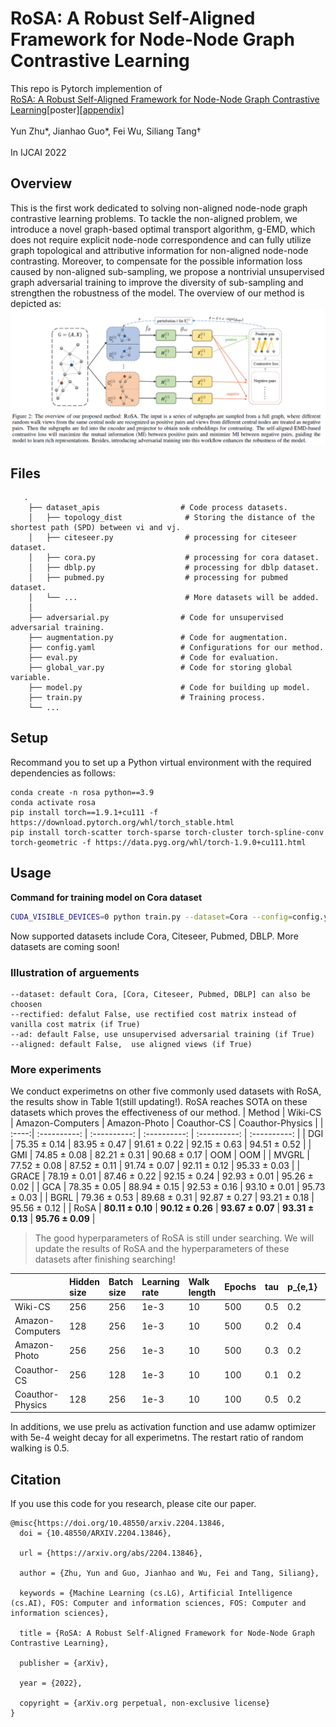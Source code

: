 # RoSA: A Robust Self-Aligned Framework for Node-Node Graph Contrastive Learning
This repo is Pytorch implemention of <br>[RoSA: A Robust Self-Aligned Framework for Node-Node Graph Contrastive Learning](https://arxiv.org/abs/2204.13846)\[poster\][\[appendix\]](https://arxiv.org/abs/2204.13846) <br><br>
Yun Zhu\*, Jianhao Guo\*, Fei Wu, Siliang Tang† <br><br>
In IJCAI 2022 <br>

## Overview
This is the first work dedicated to solving non-aligned node-node graph contrastive learning problems. To tackle the non-aligned problem, we introduce a novel graph-based optimal transport algorithm, g-EMD, which does not require explicit node-node correspondence and can fully utilize graph topological and attributive information for non-aligned node-node contrasting. Moreover, to compensate for the possible information loss caused by non-aligned sub-sampling, we propose a nontrivial unsupervised graph adversarial training to improve the diversity of sub-sampling and strengthen the robustness of the model. The overview of our method is depicted as:
![FRAMEWORK](./assets/framework.PNG)

## Files
```
   .
    ├── dataset_apis                  # Code process datasets.
    │   ├── topology_dist              # Storing the distance of the shortest path (SPD) between vi and vj.
    │   ├── citeseer.py                # processing for citeseer dataset.
    │   ├── cora.py                    # processing for cora dataset. 
    │   ├── dblp.py                    # processing for dblp dataset.
    │   ├── pubmed.py                  # processing for pubmed dataset. 
    │   └── ...                        # More datasets will be added.
    │
    ├── adversarial.py                # Code for unsupervised adversarial training.
    ├── augmentation.py               # Code for augmentation.
    ├── config.yaml                   # Configurations for our method.
    ├── eval.py                       # Code for evaluation.
    ├── global_var.py                 # Code for storing global variable.
    ├── model.py                      # Code for building up model.
    ├── train.py                      # Training process.
    └── ...
```

## Setup
Recommand you to set up a Python virtual environment with the required dependencies as follows:
```
conda create -n rosa python==3.9
conda activate rosa 
pip install torch==1.9.1+cu111 -f https://download.pytorch.org/whl/torch_stable.html
pip install torch-scatter torch-sparse torch-cluster torch-spline-conv torch-geometric -f https://data.pyg.org/whl/torch-1.9.0+cu111.html
```
## Usage
**Command for  training model on Cora dataset**
```bash
CUDA_VISIBLE_DEVICES=0 python train.py --dataset=Cora --config=config.yaml --ad=True --rectified=True
```
Now supported datasets include Cora, Citeseer, Pubmed, DBLP. More datasets are coming soon!

### Illustration of arguements

```
--dataset: default Cora, [Cora, Citeseer, Pubmed, DBLP] can also be choosen
--rectified: defalut False, use rectified cost matrix instead of vanilla cost matrix (if True)
--ad: default False, use unsupervised adversarial training (if True)
--aligned: default False,  use aligned views (if True)
```

### More experiments
We conduct experimetns on other five commonly used datasets with RoSA, the results show in Table 1(still updating!). RoSA reaches SOTA on these datasets which proves the effectiveness of our method.
| Method | Wiki-CS | Amazon-Computers | Amazon-Photo | Coauthor-CS  | Coauthor-Physics |
| :----:| :----------: | :----------: | :----------: | :----------: | :----------: |
| DGI   | 75.35 ± 0.14 | 83.95 ± 0.47 | 91.61 ± 0.22 | 92.15 ± 0.63 | 94.51 ± 0.52 |
| GMI   | 74.85 ± 0.08 | 82.21 ± 0.31 | 90.68 ± 0.17 | OOM          | OOM          |
| MVGRL | 77.52 ± 0.08 | 87.52 ± 0.11 | 91.74 ± 0.07 | 92.11 ± 0.12 | 95.33 ± 0.03 |
| GRACE | 78.19 ± 0.01 | 87.46 ± 0.22 | 92.15 ± 0.24 | 92.93 ± 0.01 | 95.26 ± 0.02 |
| GCA   | 78.35 ± 0.05 | 88.94 ± 0.15 | 92.53 ± 0.16 | 93.10 ± 0.01 | 95.73 ± 0.03 |
| BGRL  | 79.36 ± 0.53 | 89.68 ± 0.31 | 92.87 ± 0.27 | 93.21 ± 0.18 | 95.56 ± 0.12 |
| RoSA  | **80.11 ± 0.10** | **90.12 ± 0.26** | **93.67 ± 0.07** | **93.31 ± 0.13** | **95.76 ± 0.09** |

> The good hyperparameters of RoSA is still under searching. We will update the results of RoSA and the hyperparameters of these datasets after finishing searching!

|                  | Hidden size | Batch size | Learning rate | Walk length  | Epochs | tau | p_{e,1} | p_{e,1} | p_{f,1} | p_{f,1} |
| :----            | :---------- | :--------- | :------------ | :----------- | :----- | :-- | :-------- | :-------- | :-------- | :-------- |
| Wiki-CS          | 256         | 256        | 1e-3          | 10           | 500    | 0.5 | 0.2       | 0.3       | 0.2       | 0.3       |
| Amazon-Computers | 128         | 256        | 1e-3          | 10           | 500    | 0.2 | 0.4       | 0.5       | 0.1       | 0.2       |
| Amazon-Photo     | 256         | 256        | 1e-3          | 10           | 500    | 0.3 | 0.2       | 0.3       | 0.2       | 0.3       |
| Coauthor-CS      | 256         | 128        | 1e-3          | 10           | 100    | 0.1 | 0.2       | 0.3       | 0.2       | 0.3       |
| Coauthor-Physics | 128         | 256        | 1e-3          | 10           | 100    | 0.5 | 0.2       | 0.3       | 0.2       | 0.3       |

In additions, we use prelu as activation function and use adamw optimizer with 5e-4 weight decay for all experimetns. The restart ratio of random walking is 0.5.

## Citation
If you use this code for you research, please cite our paper. 
```
@misc{https://doi.org/10.48550/arxiv.2204.13846,
  doi = {10.48550/ARXIV.2204.13846},
  
  url = {https://arxiv.org/abs/2204.13846},
  
  author = {Zhu, Yun and Guo, Jianhao and Wu, Fei and Tang, Siliang},
  
  keywords = {Machine Learning (cs.LG), Artificial Intelligence (cs.AI), FOS: Computer and information sciences, FOS: Computer and information sciences},
  
  title = {RoSA: A Robust Self-Aligned Framework for Node-Node Graph Contrastive Learning},
  
  publisher = {arXiv},
  
  year = {2022},
  
  copyright = {arXiv.org perpetual, non-exclusive license}
}

```